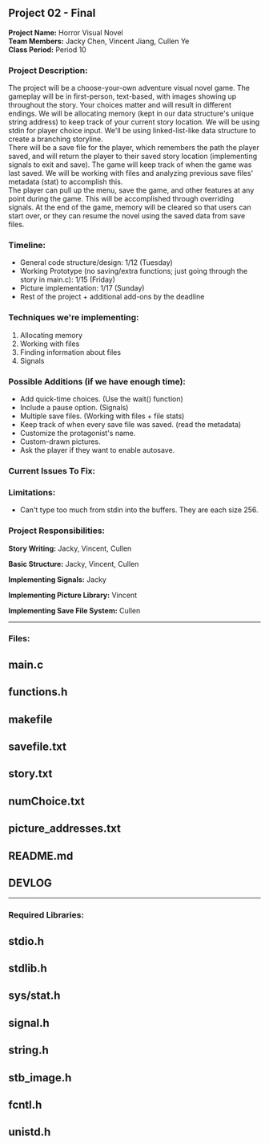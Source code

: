 ## Project 02 - Final
**Project Name:** Horror Visual Novel\
**Team Members:** Jacky Chen, Vincent Jiang, Cullen Ye\
**Class Period:** Period 10

### Project Description:
The project will be a choose-your-own adventure visual novel game. The gameplay will be in first-person, text-based, with images showing up throughout the story. Your choices matter and will result in different endings. We will be allocating memory (kept in our data structure's unique string address) to keep track of your current story location. We will be using stdin for player choice input. We'll be using linked-list-like data structure to create a branching storyline.\
There will be a save file for the player, which remembers the path the player saved, and will return the player to their saved story location (implementing signals to exit and save). The game will keep track of when the game was last saved. We will be working with files and analyzing previous save files' metadata (stat) to accomplish this.\
The player can pull up the menu, save the game, and other features at any point during the game. This will be accomplished through overriding signals. At the end of the game, memory will be cleared so that users can start over, or they can resume the novel using the saved data from save files.

### Timeline:
- General code structure/design: 1/12 (Tuesday)
- Working Prototype (no saving/extra functions; just going through the story in main.c): 1/15 (Friday)
- Picture implementation: 1/17 (Sunday)
- Rest of the project + additional add-ons by the deadline

### Techniques we're implementing:
1) Allocating memory
2) Working with files
3) Finding information about files
4) Signals

### Possible Additions (if we have enough time):
- Add quick-time choices. (Use the wait() function)
- Include a pause option. (Signals)
- Multiple save files. (Working with files + file stats)
- Keep track of when every save file was saved. (read the metadata)
- Customize the protagonist's name.
- Custom-drawn pictures.
- Ask the player if they want to enable autosave.

### Current Issues To Fix:

### Limitations:
- Can't type too much from stdin into the buffers. They are each size 256.

### Project Responsibilities:
**Story Writing:** Jacky, Vincent, Cullen

**Basic Structure:** Jacky, Vincent, Cullen

**Implementing Signals:** Jacky

**Implementing Picture Library:** Vincent

**Implementing Save File System:** Cullen

---

### Files:
## main.c
## functions.h
## makefile
## savefile.txt
## story.txt
## numChoice.txt
## picture_addresses.txt
## README.md
## DEVLOG
---

### Required Libraries:
## stdio.h
## stdlib.h 
## sys/stat.h
## signal.h
## string.h
## stb_image.h
## fcntl.h
## unistd.h
